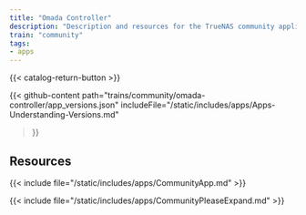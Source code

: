 ```yaml
---
title: "Omada Controller"
description: "Description and resources for the TrueNAS community application called Omada Controller."
train: "community"
tags:
- apps
---
```


{{< catalog-return-button >}}

{{< github-content 
    path="trains/community/omada-controller/app_versions.json"
	includeFile="/static/includes/apps/Apps-Understanding-Versions.md"
>}}

## Resources

{{< include file="/static/includes/apps/CommunityApp.md" >}}

{{< include file="/static/includes/apps/CommunityPleaseExpand.md" >}}

<!--
<div class="docs-sections">

{{< doc-card title="<appname> Deployments" link="/resources/"
descr="How to deploy and configure the <appname> app." >}}

</div>
-->
